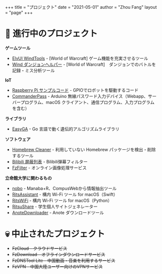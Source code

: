 +++
title = "プロジェクト"
date = "2021-05-01"
author = "Zhou Fang"
layout = "page"
+++

# 🚀 進行中のプロジェクト

**ゲームツール**
* [ElvUI WindTools](https://bbs.ngacn.cc/read.php?tid=12142815) - [World of Warcraft] ゲーム機能を充実させるツール
* [Wind ダンジョンヘルパー](https://www.curseforge.com/wow/addons/wind-dungeon-helper) - [World of Warcraft]　ダンジョンでのバトルを記録・ミス分析ツール

**IoT**
* [Raspberry Pi サンプルコード](https://github.com/fang2hou/raspberry-pi-examples) - GPIOでロボットを駆動するコード
* [CommanderPass](https://github.com/fang2hou/CommanderPass) - Arduino 無線パスワード入力デバイス（Webapp、サーバープログラム、macOS クライアント、通信プログラム、入力プログラムを含む）

**ライブラリ**
* [EasyGA](https://github.com/fang2hou/EasyGA) - Go 言語で動く遺伝的アルゴリズムライブラリ

**ソフトウェア**
* [Homebrew Cleaner](https://github.com/fang2hou/Homebrew-Cleaner) - 利用していない Homebrew パッケージを検出・削除するツール
* [Bilibili 屏蔽列表](https://github.com/fang2hou/Bilibili-block-list) - Bilibili弾幕フィルター
* [FzFilter](fzfilter/) - オンライン画像処理サービス

**立命館大学に関わるもの**
* [nobo](https://github.com/fang2hou/nobo) - Manaba+R、CompusWebから情報抽出ツール
* [RitsAssistant](https://github.com/fang2hou/RitsAssistant) - 構内 Wi-Fi ツール for macOS（Swift）
* [RitsWiFi](https://github.com/fang2hou/RitsWifi) - 構内 Wi-Fi ツール for macOS（Python）
* [RitsuShare](https://github.com/fang2hou/RitsuShare) - 学生個人サイトジェネレーター
* [AnoteDownloader](https://github.com/fang2hou/AnoteDownloader) - Anote ダウンロードツール

# 💀 中止されたプロジェクト
* ~~FzCloud - クラウドサービス~~
* ~~FzDownload - オフラインダウンロードサービス~~
* ~~FzDNSTool Lite - 中国動画・音楽を利用するサービス~~
* ~~FzVPN - 中国大陸ユーザー向けのVPNサービス~~